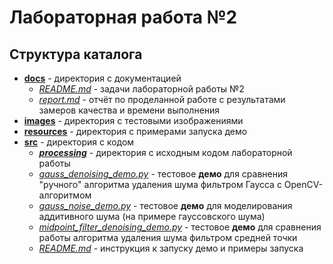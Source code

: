# Лабораторная работа №2

## Структура каталога
* [__docs__][docs] - директория с документацией
    + [_README.md_][lab_02] - задачи лабораторной работы №2
    + [_report.md_][report] - отчёт по проделанной работе с результатами замеров качества и времени выполнения
* [__images__][images] - директория с тестовыми изображениями
* [__resources__][resources] - директория с примерами запуска демо
* [__src__][src] - директория с кодом
    + [___processing___][processing] - директория с исходным кодом лабораторной работы
    + [_gauss_denoising_demo.py_][gdd_demo] - тестовое __демо__ для сравнения "ручного" алгоритма удаления шума фильтром Гаусса с OpenCV-алгоритмом
    + [_gauss_noise_demo.py_][gnd_demo] - тестовое __демо__ для моделирования аддитивного шума (на примере гауссовского шума)
    + [_midpoint_filter_denoising_demo.py_][mfdd_demo] - тестовое __демо__ для сравнения работы алгоритма удаления шума фильтром средней точки
    + [_README.md_][instruction] - инструкция к запуску демо и примеры запуска

<!-- Links -->
[docs]: https://github.com/AlibekovMurad5202/IP-practice/tree/master/lab_02/docs (docs)
[images]: https://github.com/AlibekovMurad5202/IP-practice/tree/master/lab_02/images (images)
[src]: https://github.com/AlibekovMurad5202/IP-practice/tree/master/lab_02/src (src)
[processing]: https://github.com/AlibekovMurad5202/IP-practice/tree/master/lab_02/src/processing (processing)
[lab_02]: https://github.com/AlibekovMurad5202/IP-practice/tree/master/lab_02/docs/README.md (lab_02)
[report]: https://github.com/AlibekovMurad5202/IP-practice/tree/master/lab_01/docs/report.md (report)
[instruction]: https://github.com/AlibekovMurad5202/IP-practice/blob/master/lab_02/src/README.md (launch)
[gdd_demo]: https://github.com/AlibekovMurad5202/IP-practice/blob/master/lab_02/src/gauss_denoising_demo.py (gauss_denoising_demo)
[gnd_demo]: https://github.com/AlibekovMurad5202/IP-practice/blob/master/lab_02/src/gauss_noise_demo.py (gauss_noise_demo)
[mfdd_demo]: https://github.com/AlibekovMurad5202/IP-practice/blob/master/lab_02/src/midpoint_filter_denoising_demo.py (midpoint_filter_denoising_demo)
[resources]: https://github.com/AlibekovMurad5202/IP-practice/tree/master/lab_02/resources (resources)